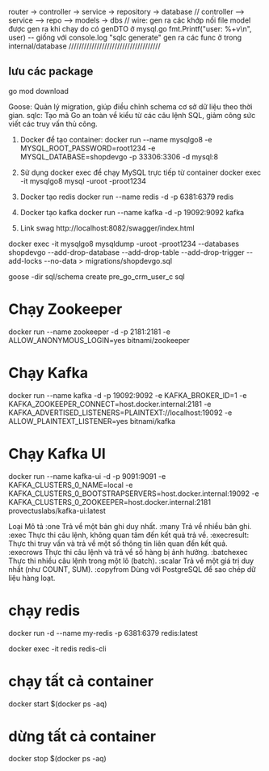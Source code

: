 router -> controller -> service -> repository -> database
// controller --> service --> repo --> models -> dbs
// wire: gen ra các khớp nối
file model được gen ra khi chạy do có genDTO ở mysql.go
fmt.Printf("user: %+v\n", user) -- giống với console.log
"sqlc generate" gen ra các func ở trong internal/database
////////////////////////////////////

## lưu các package
   go mod download

Goose: Quản lý migration, giúp điều chỉnh schema cơ sở dữ liệu theo thời gian.
sqlc: Tạo mã Go an toàn về kiểu từ các câu lệnh SQL, giảm công sức viết các truy vấn thủ công.

1. Docker để tạo container:
   docker run --name mysqlgo8 -e MYSQL_ROOT_PASSWORD=root1234 -e MYSQL_DATABASE=shopdevgo -p 33306:3306 -d mysql:8

2. Sử dụng docker exec để chạy MySQL trực tiếp từ container
   docker exec -it mysqlgo8 mysql -uroot -proot1234

3. Docker tạo redis
   docker run --name redis -d -p 6381:6379 redis

4. Docker tạo kafka
   docker run --name kafka -d -p 19092:9092 kafka

5. Link swag
   http://localhost:8082/swagger/index.html

docker exec -it mysqlgo8 mysqldump -uroot -proot1234 --databases shopdevgo --add-drop-database --add-drop-table --add-drop-trigger --add-locks --no-data > migrations/shopdevgo.sql

goose -dir sql/schema create pre_go_crm_user_c sql

# Chạy Zookeeper

docker run --name zookeeper -d -p 2181:2181 -e ALLOW_ANONYMOUS_LOGIN=yes bitnami/zookeeper

# Chạy Kafka

docker run --name kafka -d -p 19092:9092 -e KAFKA_BROKER_ID=1 -e KAFKA_ZOOKEEPER_CONNECT=host.docker.internal:2181 -e KAFKA_ADVERTISED_LISTENERS=PLAINTEXT://localhost:19092 -e ALLOW_PLAINTEXT_LISTENER=yes bitnami/kafka

# Chạy Kafka UI

docker run --name kafka-ui -d -p 9091:9091 -e KAFKA_CLUSTERS_0_NAME=local -e KAFKA_CLUSTERS_0_BOOTSTRAPSERVERS=host.docker.internal:19092 -e KAFKA_CLUSTERS_0_ZOOKEEPER=host.docker.internal:2181 provectuslabs/kafka-ui:latest

Loại Mô tả
:one Trả về một bản ghi duy nhất.
:many Trả về nhiều bản ghi.
:exec Thực thi câu lệnh, không quan tâm đến kết quả trả về.
:execresult: Thực thi truy vấn và trả về một số thông tin liên quan đến kết quả.
:execrows Thực thi câu lệnh và trả về số hàng bị ảnh hưởng.
:batchexec Thực thi nhiều câu lệnh trong một lô (batch).
:scalar Trả về một giá trị duy nhất (như COUNT, SUM).
:copyfrom Dùng với PostgreSQL để sao chép dữ liệu hàng loạt.

# chạy redis

docker run -d --name my-redis -p 6381:6379 redis:latest

docker exec -it redis redis-cli

# chạy tất cả container

docker start $(docker ps -aq)

# dừng tất cả container

docker stop $(docker ps -aq)

